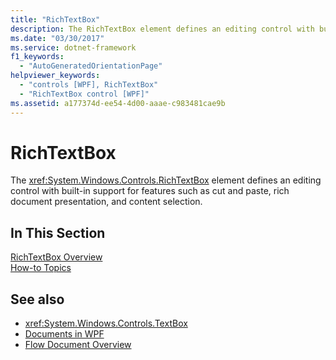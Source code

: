```yaml
---
title: "RichTextBox"
description: The RichTextBox element defines an editing control with built-in support for features such as cut and paste, rich document presentation, and content selection.
ms.date: "03/30/2017"
ms.service: dotnet-framework
f1_keywords: 
  - "AutoGeneratedOrientationPage"
helpviewer_keywords: 
  - "controls [WPF], RichTextBox"
  - "RichTextBox control [WPF]"
ms.assetid: a177374d-ee54-4d00-aaae-c983481cae9b
---
```

# RichTextBox

The <xref:System.Windows.Controls.RichTextBox> element defines an editing control with built-in support for features such as cut and paste, rich document presentation, and content selection.  
  
## In This Section  

 [RichTextBox Overview](richtextbox-overview.md)  
 [How-to Topics](richtextbox-how-to-topics.md)  
  
## See also

- <xref:System.Windows.Controls.TextBox>
- [Documents in WPF](../advanced/documents-in-wpf.md)
- [Flow Document Overview](../advanced/flow-document-overview.md)
